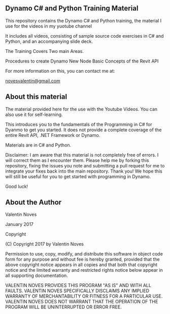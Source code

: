 ## Dynamo C# and Python Training Material ##

This repository contains the Dynamo C# and Python training, the material I use for the videos in my yuotube channel

It includes all videos, consisting of sample source code exercises in C# and Python, and an accompanying slide deck.

The Training Covers Two main Areas.

Procedures to create Dynamo New Node 
Basic Concepts of the Revit API

For more information on this, you can contact me at:

novesvalentin@gmail.com

## About this material ##

The material provided here for the use with the Youtube Videos. You can also use it for self-learning.

This introduces you to the fundamentals of the Programming in C# for Dyanmo to get you started. It does not provide a complete coverage of the entire Revit API, .NET Framework or Dynamo.

Materials are in C# and Python.

Disclaimer: I am aware that this material is not completely free of errors. I will correct them as I encounter them. Please help me by forking this repository, fixing the issues you note and submitting a pull request for me to integrate your fixes back into the main repository. Thank you! We hope this will still be useful for you to get started with programming in Dynamo.

Good luck!

## About the Author ##

Valentin Noves

January 2017

Copyright

(C) Copyright 2017 by Valentin Noves

Permission to use, copy, modify, and distribute this software in object code form for any purpose and without fee is hereby granted, provided that the above copyright notice appears in all copies and that both that copyright notice and the limited warranty and restricted rights notice below appear in all supporting documentation.

VALENTIN NOVES PROVIDES THIS PROGRAM "AS IS" AND WITH ALL FAULTS. VALENTIN NOVES SPECIFICALLY DISCLAIMS ANY IMPLIED WARRANTY OF MERCHANTABILITY OR FITNESS FOR A PARTICULAR USE. VALENTIN NOVES DOES NOT WARRANT THAT THE OPERATION OF THE PROGRAM WILL BE UNINTERRUPTED OR ERROR FREE.

